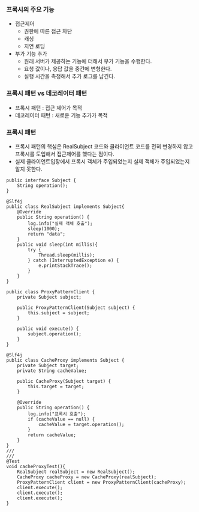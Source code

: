 ### 프록시의 주요 기능
- 접근제어
    - 권한에 따른 접근 차단
    - 캐싱
    - 지연 로딩
- 부가 기능 추가
    - 원래 서버가 제공하는 기능에 더해서 부가 기능을 수행한다.
    - 요청 값이나, 응답 값을 중간에 변형한다.
    - 실행 시간을 측정해서 추가 로그를 남긴다.

### 프록시 패턴 vs 데코레이터 패턴
- 프록시 패턴 : 접근 제어가 목적
- 데코레이터 패턴 : 새로운 기능 추가가 목적

### 프록시 패턴
- 프록시 패턴의 핵심은 RealSubject 코드와 클라이언트 코드를 전혀 변경하지 않고 프록시를 도입해서 접근제어를 했다는 점이다.
- 실제 클라이언트입장에서 프록시 객체가 주입되었는지 실제 객체가 주입되었는지 알지 못한다.
```
public interface Subject {
    String operation();
}
```
```
@Slf4j
public class RealSubject implements Subject{
    @Override
    public String operation() {
        log.info("실제 객체 호출");
        sleep(1000);
        return "data";
    }
    public void sleep(int millis){
        try {
            Thread.sleep(millis);
        } catch (InterruptedException e) {
            e.printStackTrace();
        }
    }
}
```
```
public class ProxyPatternClient {
    private Subject subject;

    public ProxyPatternClient(Subject subject) {
        this.subject = subject;
    }

    public void execute() {
        subject.operation();
    }
}
```
```
@Slf4j
public class CacheProxy implements Subject {
    private Subject target;
    private String cacheValue;

    public CacheProxy(Subject target) {
        this.target = target;
    }

    @Override
    public String operation() {
        log.info("프록시 호출");
        if (cacheValue == null) {
            cacheValue = target.operation();
        }
        return cacheValue;
    }
}
///
///
@Test
void cacheProxyTest(){
    RealSubject realSubject = new RealSubject();
    CacheProxy cacheProxy = new CacheProxy(realSubject);
    ProxyPatternClient client = new ProxyPatternClient(cacheProxy);
    client.execute();
    client.execute();
    client.execute();
}
```

